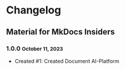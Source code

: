 # Changelog

## Material for MkDocs Insiders

### 1.0.0 <small>October 11, 2023</small>

- Created #1: Created Document AI-Platform
